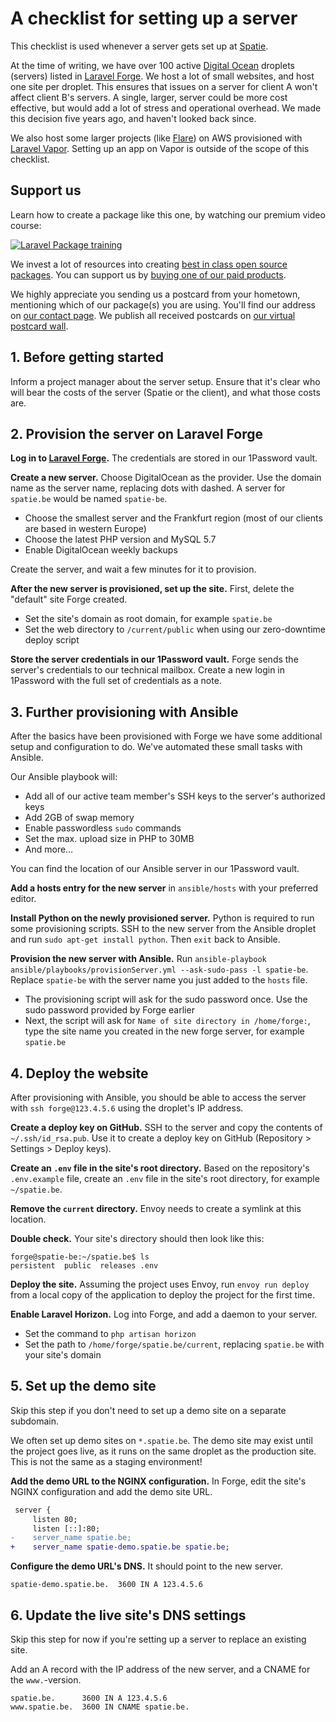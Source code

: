 # A checklist for setting up a server

This checklist is used whenever a server gets set up at [Spatie](https://spatie.be).

At the time of writing, we have over 100 active [Digital Ocean](https://www.digitalocean.com) droplets (servers) listed in [Laravel Forge](https://forge.laravel.com). We host a lot of small websites, and host one site per droplet. This ensures that issues on a server for client A won't affect client B's servers. A single, larger, server could be more cost effective, but would add a lot of stress and operational overhead. We made this decision five years ago, and haven't looked back since.

We also host some larger projects (like [Flare](https://flareapp.io)) on AWS provisioned with [Laravel Vapor](https://vapor.laravel.com). Setting up an app on Vapor is outside of the scope of this checklist.

## Support us

Learn how to create a package like this one, by watching our premium video course:

[![Laravel Package training](https://spatie.be/github/package-training.jpg)](https://laravelpackage.training)

We invest a lot of resources into creating [best in class open source packages](https://spatie.be/open-source). You can support us by [buying one of our paid products](https://spatie.be/open-source/support-us).

We highly appreciate you sending us a postcard from your hometown, mentioning which of our package(s) you are using. You'll find our address on [our contact page](https://spatie.be/about-us). We publish all received postcards on [our virtual postcard wall](https://spatie.be/open-source/postcards).

## 1. Before getting started

Inform a project manager about the server setup. Ensure that it's clear who will bear the costs of the server (Spatie or the client), and what those costs are.

## 2. Provision the server on Laravel Forge

**Log in to [Laravel Forge](https://forge.laravel.com).** The credentials are stored in our 1Password vault.

**Create a new server.** Choose DigitalOcean as the provider. Use the domain name as the server name, replacing dots with dashed. A server for `spatie.be` would be named `spatie-be`.

- Choose the smallest server and the Frankfurt region (most of our clients are based in western Europe)
- Choose the latest PHP version and MySQL 5.7
- Enable DigitalOcean weekly backups

Create the server, and wait a few minutes for it to provision.

**After the new server is provisioned, set up the site.** First, delete the "default" site Forge created.

- Set the site's domain as root domain, for example `spatie.be`
- Set the web directory to `/current/public` when using our zero-downtime deploy script

**Store the server credentials in our 1Password vault.** Forge sends the server's credentials to our technical mailbox. Create a new login in 1Password with the full set of credentials as a note.

## 3. Further provisioning with Ansible

After the basics have been provisioned with Forge we have some additional setup and configuration to do. We've automated these small tasks with Ansible.

Our Ansible playbook will:

- Add all of our active team member's SSH keys to the server's authorized keys
- Add 2GB of swap memory
- Enable passwordless `sudo` commands
- Set the max. upload size in PHP to 30MB
- And more…

You can find the location of our Ansible server in our 1Password vault.

**Add a hosts entry for the new server** in `ansible/hosts` with your preferred editor.

**Install Python on the newly provisioned server.** Python is required to run some provisioning scripts. SSH to the new server from the Ansible droplet and run `sudo apt-get install python`. Then `exit` back to Ansible.

**Provision the new server with Ansible.** Run `ansible-playbook ansible/playbooks/provisionServer.yml --ask-sudo-pass -l spatie-be`. Replace `spatie-be` with the server name you just added to the `hosts` file.

- The provisioning script will ask for the sudo password once. Use the sudo password provided by Forge earlier
- Next, the script will ask for `Name of site directory in /home/forge:`, type the site name you created in the new forge server, for example `spatie.be`

## 4. Deploy the website

After provisioning with Ansible, you should be able to access the server with `ssh forge@123.4.5.6` using the droplet's IP address.

**Create a deploy key on GitHub.** SSH to the server and copy the contents of `~/.ssh/id_rsa.pub`. Use it to create a deploy key on GitHub (Repository > Settings > Deploy keys).

**Create an `.env` file in the site's root directory.** Based on the repository's `.env.example` file, create an `.env` file in the site's root directory, for example `~/spatie.be`.

**Remove the `current` directory.** Envoy needs to create a symlink at this location.

**Double check.** Your site's directory should then look like this:

```
forge@spatie-be:~/spatie.be$ ls
persistent  public  releases .env
```

**Deploy the site.** Assuming the project uses Envoy, run `envoy run deploy` from a local copy of the application to deploy the project for the first time.

**Enable Laravel Horizon.** Log into Forge, and add a daemon to your server. 

- Set the command to `php artisan horizon`
- Set the path to `/home/forge/spatie.be/current`, replacing `spatie.be` with your site's domain

## 5. Set up the demo site

Skip this step if you don't need to set up a demo site on a separate subdomain.

We often set up demo sites on `*.spatie.be`. The demo site may exist until the project goes live, as it runs on the same droplet as the production site. This is not the same as a staging environment!

**Add the demo URL to the NGINX configuration.** In Forge, edit the site's NGINX configuration and add the demo site URL.

```diff
 server {
     listen 80;
     listen [::]:80;
-    server_name spatie.be;
+    server_name spatie-demo.spatie.be spatie.be;
```

**Configure the demo URL's DNS.** It should point to the new server.

```
spatie-demo.spatie.be.  3600 IN A 123.4.5.6
```

## 6. Update the live site's DNS settings

Skip this step for now if you're setting up a server to replace an existing site.

Add an A record with the IP address of the new server, and a CNAME for the `www.`-version.

```
spatie.be.      3600 IN A 123.4.5.6
www.spatie.be.  3600 IN CNAME spatie.be.
```

